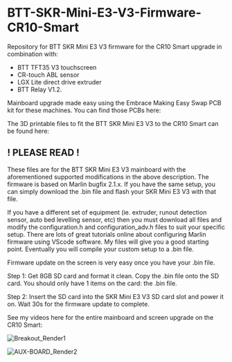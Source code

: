 # BTT-SKR-Mini-E3-V3-Firmware-CR10-Smart
Repository for BTT SKR Mini E3 V3 firmware for the CR10 Smart upgrade in combination with:

* BTT TFT35 V3 touchscreen
* CR-touch ABL sensor
* LGX Lite direct drive extruder
* BTT Relay V1.2.

Mainboard upgrade made easy using the Embrace Making Easy Swap PCB kit for these machines. You can find those PCBs here:

<insert link>

The 3D printable files to fit the BTT SKR Mini E3 V3 to the CR10 Smart can be found here:


## **! PLEASE READ !**

These files are for the BTT SKR Mini E3 V3 mainboard with the aforementioned supported modifications in the above description. The firmware is based on Marlin bugfix 2.1.x. If you have the same setup, you can simply download the .bin file and flash your SKR Mini E3 V3 with that file.

If you have a different set of equipment (ie. extruder, runout detection sensor, auto bed levelling sensor, etc) then you must download all files and modify the configuration.h and configuration_adv.h files to suit your specific setup. There are lots of great tutorials online about configuring Marlin firmware using VScode software. My files will give you a good starting point. Eventually you will compile your custom setup to a .bin file.

Firmware update on the screen is very easy once you have your .bin file.
  
Step 1: Get 8GB SD card and format it clean. Copy the .bin file onto the SD card. You should only have 1 items on the card: the .bin file.
  
Step 2: Insert the SD card into the SKR Mini E3 V3 SD card slot and power it on. Wait 30s for the firmware update to complete.

See my videos here for the entire mainboard and screen upgrade on the CR10 Smart:


![Breakout_Render1](https://user-images.githubusercontent.com/109498075/224583184-0bb8151a-3680-42a4-bcc2-7355593700b0.JPG)

![AUX-BOARD_Render2](https://user-images.githubusercontent.com/109498075/224583201-adb482dd-7fab-422b-b6c1-a3909e319aaf.JPG)

